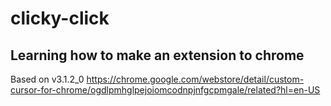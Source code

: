 # clicky-click

## Learning how to make an extension to chrome

Based on v3.1.2_0
https://chrome.google.com/webstore/detail/custom-cursor-for-chrome/ogdlpmhglpejoiomcodnpjnfgcpmgale/related?hl=en-US
